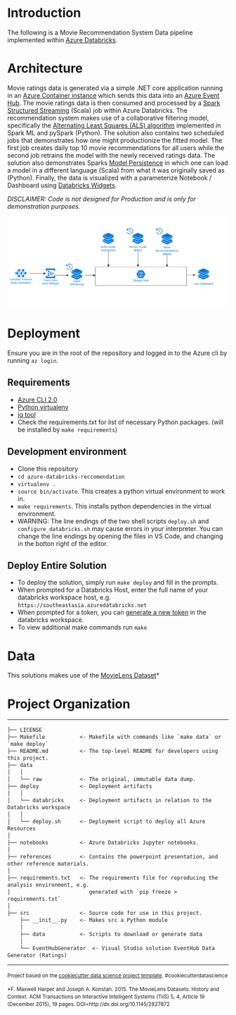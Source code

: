 # Introduction

The following is a Movie Recommendation System Data pipeline implemented within [Azure Databricks](https://azure.microsoft.com/en-au/services/databricks/). 

# Architecture

Movie ratings data is generated via a simple .NET core application running in an [Azure Container instance](https://azure.microsoft.com/en-gb/services/container-instances/) which sends this data into an [Azure Event Hub](https://azure.microsoft.com/en-gb/services/event-hubs/). The movie ratings data is then consumed and processed by a [Spark Structured Streaming](https://spark.apache.org/docs/latest/structured-streaming-programming-guide.html) (Scala) job within Azure Databricks. The recommendation system makes use of a collaborative filtering model, specifically the [Alternating Least Squares (ALS) algorithm](https://spark.apache.org/docs/2.3.0/ml-collaborative-filtering.html) implemented in Spark ML and pySpark (Python). The solution also contains two scheduled jobs that demonstrates how one might productionize the fitted model. The first job creates daily top 10 movie recommendations for all users while the second job retrains the model with the newly received ratings data. The solution also demonstrates Sparks [Model Persistence](https://spark.apache.org/docs/latest/ml-pipeline.html#ml-persistence-saving-and-loading-pipelines) in which one can load a model in a different language (Scala) from what it was originally saved as (Python). Finally, the data is visualized with a parameterize Notebook / Dashboard using [Databricks Widgets](https://docs.azuredatabricks.net/user-guide/notebooks/widgets.html#widget-api).

*DISCLAIMER: Code is not designed for Production and is only for demonstration purposes.*

![Architecture](images/architecture.PNG?raw=true "Architecture")

# Deployment

Ensure you are in the root of the repository and logged in to the Azure cli by running `az login`.

## Requirements

- [Azure CLI 2.0](https://azure.github.io/projects/clis/)
- [Python virtualenv](http://docs.python-guide.org/en/latest/dev/virtualenvs/) 
- [jq tool](https://stedolan.github.io/jq/download/)
- Check the requirements.txt for list of necessary Python packages. (will be installed by `make requirements`)


## Development environment

- Clone this repository
- `cd azure-databricks-reccomendation`
- `virtualenv .`
- `source bin/activate`. This creates a python virtual environment to work in.
- `make requirements`. This installs python dependencies in the virtual environment.
- WARNING: The line endings of the two shell scripts `deploy.sh` and `configure_databricks.sh` may cause errors in your interpreter. You can change the line endings by opening the files in VS Code, and changing in the botton right of the editor.

## Deploy Entire Solution

- To deploy the solution, simply run `make deploy` and fill in the prompts.
- When prompted for a Databricks Host, enter the full name of your databricks workspace host, e.g. `https://southeastasia.azuredatabricks.net` 
- When prompted for a token, you can [generate a new token](https://docs.databricks.com/api/latest/authentication.html) in the databricks workspace.
- To view additional make commands run `make`

# Data

This solutions makes use of the [MovieLens Dataset](https://movielens.org/)*

# Project Organization
------------

    ├── LICENSE
    ├── Makefile           <- Makefile with commands like `make data` or `make deploy`
    ├── README.md          <- The top-level README for developers using this project.
    ├── data
    │   │
    │   └── raw            <- The original, immutable data dump.
    ├── deploy             <- Deployment artifacts
    │   │
    │   └── databricks     <- Deployment artifacts in relation to the Databricks workspace
    │   │
    │   └── deploy.sh      <- Deployment script to deploy all Azure Resources
    │
    ├── notebooks          <- Azure Databricks Jupyter notebooks. 
    │
    ├── references         <- Contains the powerpoint presentation, and other reference materials.
    │
    ├── requirements.txt   <- The requirements file for reproducing the analysis environment, e.g.
    │                         generated with `pip freeze > requirements.txt`
    │
    ├── src                <- Source code for use in this project.
        ├── __init__.py    <- Makes src a Python module
        │
        ├── data           <- Scripts to download or generate data
        │
        └── EventHubGenerator  <- Visual Studio solution EventHub Data Generator (Ratings)

--------

<p><small>Project based on the <a target="_blank" href="https://drivendata.github.io/cookiecutter-data-science/">cookiecutter data science project template</a>. #cookiecutterdatascience</small></p>
<p><small>*F. Maxwell Harper and Joseph A. Konstan. 2015. The MovieLens Datasets: History and Context. ACM Transactions on Interactive Intelligent Systems (TiiS) 5, 4, Article 19 (December 2015), 19 pages. DOI=http://dx.doi.org/10.1145/2827872</small></p>
